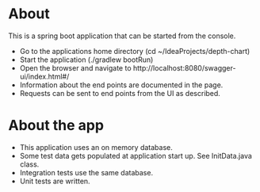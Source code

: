 # About

This is a spring boot application that can be started from the console.
* Go to the applications home directory (cd ~/IdeaProjects/depth-chart)
* Start the application (./gradlew bootRun)
* Open the browser and navigate to http://localhost:8080/swagger-ui/index.html#/
* Information about the end points are documented in the page.
* Requests can be sent to end points from the UI as described.

# About the app
* This application uses an on memory database.
* Some test data gets populated at application start up. See InitData.java class.
* Integration tests use the same database.
* Unit tests are written.


